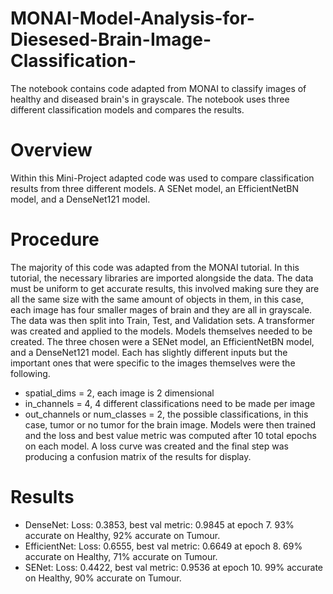 # MONAI-Model-Analysis-for-Diesesed-Brain-Image-Classification-
The notebook contains code adapted from MONAI to classify images of healthy and diseased brain's in grayscale. The notebook uses three different classification models and compares the results.
# Overview 
Within this Mini-Project adapted code was used to compare classification results from three different models. A SENet model, an EfficientNetBN model, and a DenseNet121 model.
# Procedure 
The majority of this code was adapted from the MONAI tutorial. In this tutorial, the necessary libraries are imported alongside the data. The data must be uniform to get accurate results, this involved making sure they are all the same size with the same amount of objects in them, in this case, each image has four smaller mages of brain and they are all in grayscale. The data was then split into Train, Test, and Validation sets. A transformer was created and applied to the models. Models themselves needed to be created. The three chosen were a SENet model, an EfficientNetBN model, and a DenseNet121 model. Each has slightly different inputs but the important ones that were specific to the images themselves were the following.
* spatial_dims = 2, each image is 2 dimensional 
* in_channels = 4, 4 different classifications need to be made per image
* out_channels or num_classes = 2, the possible classifications, in this case, tumor or no tumor for the brain image.
Models were then trained and the loss and best value metric was computed after 10 total epochs on each model. A loss curve was created and the final step was producing a confusion matrix of the results for display.

# Results 
* DenseNet: Loss: 0.3853, best val metric: 0.9845 at epoch 7. 93% accurate on Healthy, 92% accurate on Tumour.
* EfficientNet: Loss: 0.6555, best val metric: 0.6649 at epoch 8. 69% accurate on Healthy, 71% accurate on Tumour.
* SENet: Loss: 0.4422, best val metric: 0.9536 at epoch 10. 99% accurate on Healthy, 90% accurate on Tumour.
